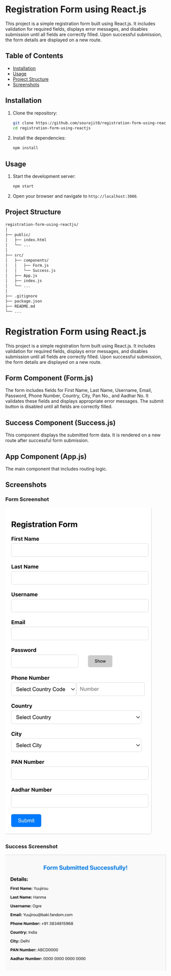 # Registration Form using React.js

This project is a simple registration form built using React.js. It includes validation for required fields, displays error messages, and disables submission until all fields are correctly filled. Upon successful submission, the form details are displayed on a new route.

## Table of Contents

- [Installation](#installation)
- [Usage](#usage)
- [Project Structure](#project-structure)
- [Screenshots](#screenshots)

## Installation

1. Clone the repository:
    ```bash
    git clone https://github.com/sourajit0/registration-form-using-reactjs.git
    cd registration-form-using-reactjs
    ```

2. Install the dependencies:
    ```bash
    npm install
    ```

## Usage

1. Start the development server:
    ```bash
    npm start
    ```

2. Open your browser and navigate to `http://localhost:3000`.

## Project Structure

```plaintext
registration-form-using-reactjs/
│
├── public/
│   ├── index.html
│   └── ...
│
├── src/
│   ├── components/
│   │   ├── Form.js
│   │   └── Success.js
│   ├── App.js
│   ├── index.js
│   └── ...
│
├── .gitignore
├── package.json
├── README.md
└── ...
```

# Registration Form using React.js

This project is a simple registration form built using React.js. It includes validation for required fields, displays error messages, and disables submission until all fields are correctly filled. Upon successful submission, the form details are displayed on a new route.

## Form Component (Form.js)

The form includes fields for First Name, Last Name, Username, Email, Password, Phone Number, Country, City, Pan No., and Aadhar No. It validates these fields and displays appropriate error messages. The submit button is disabled until all fields are correctly filled.

## Success Component (Success.js)

This component displays the submitted form data. It is rendered on a new route after successful form submission.

## App Component (App.js)

The main component that includes routing logic.

## Screenshots

### Form Screenshot

![Form Screenshot](https://github.com/sourajit0/registration-form-using-reactjs/blob/main/screenshot/form.jpeg)

### Success Screenshot

![Success Screenshot](https://github.com/sourajit0/registration-form-using-reactjs/blob/main/screenshot/Success.jpeg)
